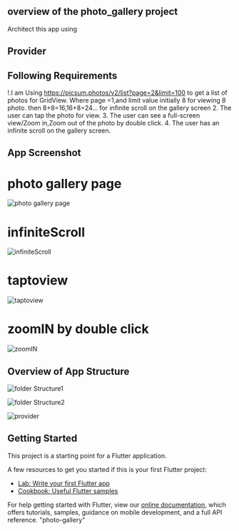 

## overview of the photo_gallery project

Architect this app using 
## Provider

## Following Requirements
!.I am Using  https://picsum.photos/v2/list?page=2&limit=100 to get a list of photos for GridView.
Where page =1,and limit value initially 8 for viewing 8 photo. then 8+8=16,16+8=24... for infinite scroll on the gallery screen
2. The user can tap the photo for view.
3. The user can see a full-screen view/Zoom in,Zoom out of the photo by double click.
4. The user has an infinite scroll on the gallery screen.

## App Screenshot

# photo gallery page
![photo gallery page](https://user-images.githubusercontent.com/34895359/153473765-a2499474-5343-46d9-be35-d76054dfa9cc.jpeg)

# infiniteScroll
![infiniteScroll](https://user-images.githubusercontent.com/34895359/153473856-2d438253-26f1-4d27-bf59-66a65ba80e2c.jpeg)

# taptoview
![taptoview](https://user-images.githubusercontent.com/34895359/153473933-b1230cc7-080f-46a2-a5ca-f066c4ea72e0.jpeg)

# zoomIN by double click
![zoomIN](https://user-images.githubusercontent.com/34895359/153474064-59cb0fe5-ac2c-427c-881b-3e69b5da24d5.jpeg)


## Overview of App Structure

![folder Structure1](https://user-images.githubusercontent.com/34895359/153472138-f0f5f3e6-41ff-47c8-81a7-19027161f24d.PNG)

![folder Structure2](https://user-images.githubusercontent.com/34895359/153472101-b73a5c0f-d400-4496-9d85-ab474ed2ed5d.PNG)

![provider](https://user-images.githubusercontent.com/34895359/153472188-f96614d2-b5c9-49d7-b3de-71c865d5974f.PNG)

## Getting Started

This project is a starting point for a Flutter application.

A few resources to get you started if this is your first Flutter project:

- [Lab: Write your first Flutter app](https://flutter.dev/docs/get-started/codelab)
- [Cookbook: Useful Flutter samples](https://flutter.dev/docs/cookbook)

For help getting started with Flutter, view our
[online documentation](https://flutter.dev/docs), which offers tutorials,
samples, guidance on mobile development, and a full API reference.
"photo-gallery" 
